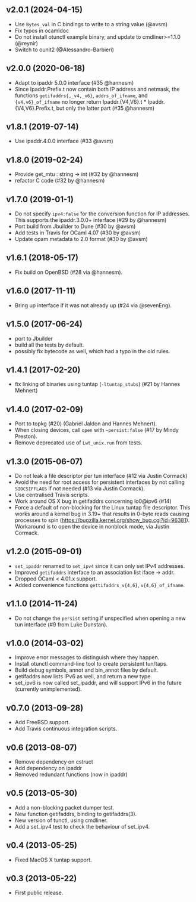 ## v2.0.1 (2024-04-15)

* Use `Bytes_val` in C bindings to write to a string value (@avsm)
* Fix typos in ocamldoc
* Do not install otunctl example binary, and update to cmdliner>=1.1.0 (@reynir)
* Switch to ounit2 (@Alessandro-Barbieri)

## v2.0.0 (2020-06-18)

* Adapt to ipaddr 5.0.0 interface (#35 @hannesm)
* Since Ipaddr.Prefix.t now contain both IP address and netmask, the functions
  `getifaddrs{,_v4,_v6}`, `addrs_of_ifname`, and `{v4,v6}_of_ifname` no longer
  return Ipaddr.{V4,V6}.t * Ipaddr.{V4,V6}.Prefix.t, but only the latter part
  (#35 @hannesm)

## v1.8.1 (2019-07-14)

* Use ipaddr.4.0.0 interface (#33 @avsm)

## v1.8.0 (2019-02-24)

* Provide get_mtu : string -> int (#32 by @hannesm)
* refactor C code (#32 by @hannesm)

## v1.7.0 (2019-01-1)

* Do not specify `ipv4:false` for the conversion function for IP addresses.
  This supports the ipaddr.3.0.0+ interface (#29 by @hannesm)
* Port build from Jbuilder to Dune (#30 by @avsm)
* Add tests in Travis for OCaml 4.07 (#30 by @avsm)
* Update opam metadata to 2.0 format (#30 by @avsm)

## v1.6.1 (2018-05-17)

* Fix build on OpenBSD (#28 via @hannesm).

## v1.6.0 (2017-11-11)

* Bring up interface if it was not already up (#24 via @sevenEng).

## v1.5.0 (2017-06-24)

* port to Jbuilder
* build all the tests by default.
* possibly fix bytecode as well, which had a typo in the old rules.

## v1.4.1 (2017-02-20)

* fix linking of binaries using tuntap (`-ltuntap_stubs`) (#21 by Hannes Mehnert)

## v1.4.0 (2017-02-09)

* Port to topkg (#20) (Gabriel Jaldon and Hannes Mehnert).
* When closing devices, call `open` with `~persist:false` (#17 by Mindy Preston).
* Remove deprecated use of `Lwt_unix.run` from tests.

## v1.3.0 (2015-06-07)

* Do not leak a file descriptor per tun interface (#12 via Justin Cormack)
* Avoid the need for root access for persistent interfaces by not calling
  `SIOCSIFFLAGS` if not needed (#13 via Justin Cormack).
* Use centralised Travis scripts.
* Work around OS X bug in getifaddrs concerning lo0@ipv6 (#14)
* Force a default of non-blocking for the Linux tuntap file descriptor.
  This works around a kernel bug in 3.19+ that results in 0-byte reads
  causing processes to spin (https://bugzilla.kernel.org/show_bug.cgi?id=96381).
  Workaround is to open the device in nonblock mode, via Justin Cormack.

## v1.2.0 (2015-09-01)

* `set_ipaddr` renamed to `set_ipv4` since it can only set IPv4 addresses.
* Improved `getifaddrs` interface to an association list iface -> addr.
* Dropped OCaml < 4.01.x support.
* Added convenience functions `gettifaddrs_v{4,6}`, `v{4,6}_of_ifname`.

## v1.1.0 (2014-11-24)

* Do not change the `persist` setting if unspecified when
  opening a new tun interface (#9 from Luke Dunstan).

## v1.0.0 (2014-03-02)

* Improve error messages to distinguish where they happen.
* Install otunctl command-line tool to create persistent tun/taps.
* Build debug symbols, annot and bin_annot files by default.
* getifaddrs now lists IPv6 as well, and return a new type.
* set_ipv6 is now called set_ipaddr, and will support IPv6 in the
  future (currently unimplemented).

## v0.7.0 (2013-09-28)

* Add FreeBSD support.
* Add Travis continuous integration scripts.

## v0.6 (2013-08-07)

* Remove dependency on cstruct
* Add dependency on ipaddr
* Removed redundant functions (now in ipaddr)

## v0.5 (2013-05-30)

* Add a non-blocking packet dumper test.
* New function getifaddrs, binding to getifaddrs(3).
* New version of tunctl, using cmdliner.
* Add a set_ipv4 test to check the behaviour of set_ipv4.

## v0.4 (2013-05-25)

* Fixed MacOS X tuntap support.

## v0.3 (2013-05-22)

* First public release.
